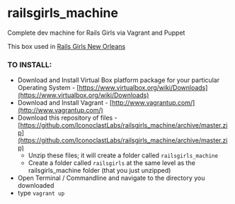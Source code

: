 railsgirls_machine
==================

Complete dev machine for Rails Girls via Vagrant and Puppet

This box used in [Rails Girls New Orleans](http://railsgirls.com/neworleans)

### TO INSTALL:
* Download and Install Virtual Box platform package for your particular Operating System - [https://www.virtualbox.org/wiki/Downloads](https://www.virtualbox.org/wiki/Downloads)
* Download and Install Vagrant - [http://www.vagrantup.com/](http://www.vagrantup.com/)
* Download this repository of files - [https://github.com/IconoclastLabs/railsgirls_machine/archive/master.zip](https://github.com/IconoclastLabs/railsgirls_machine/archive/master.zip)
  * Unzip these files; it will create a folder called `railsgirls_machine`
  * Create a folder called `railsgirls` at the same level as the railsgirls_machine folder (that you just unzipped)
* Open Terminal / Commandline and navigate to the directory you downloaded
* type `vagrant up`
